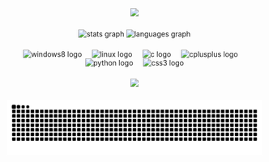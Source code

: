 <div align="center">
  <img src="https://profile-counter.glitch.me/tylerhaze1337/count.svg?"  />
</div>

###

<div align="center">
  <img src="https://github-readme-stats.vercel.app/api?username=tylerhaze1337&hide_title=false&hide_rank=false&show_icons=true&include_all_commits=true&count_private=true&disable_animations=false&theme=dracula&locale=en&hide_border=false&order=1" height="150" alt="stats graph"  />
  <img src="https://github-readme-stats.vercel.app/api/top-langs?username=tylerhaze1337&locale=en&hide_title=false&layout=compact&card_width=320&langs_count=5&theme=dracula&hide_border=false&order=2" height="150" alt="languages graph"  />
</div>

###

<div align="center">
  <img src="https://cdn.jsdelivr.net/gh/devicons/devicon/icons/windows8/windows8-original.svg" height="40" alt="windows8 logo"  />
  <img width="12" />
  <img src="https://cdn.jsdelivr.net/gh/devicons/devicon/icons/linux/linux-original.svg" height="40" alt="linux logo"  />
  <img width="12" />
  <img src="https://cdn.jsdelivr.net/gh/devicons/devicon/icons/c/c-original.svg" height="40" alt="c logo"  />
  <img width="12" />
  <img src="https://cdn.jsdelivr.net/gh/devicons/devicon/icons/cplusplus/cplusplus-original.svg" height="40" alt="cplusplus logo"  />
  <img width="12" />
  <img src="https://cdn.jsdelivr.net/gh/devicons/devicon/icons/python/python-original.svg" height="40" alt="python logo"  />
  <img width="12" />
  <img src="https://cdn.jsdelivr.net/gh/devicons/devicon/icons/css3/css3-original.svg" height="40" alt="css3 logo"  />
</div>

###

<div align="center">
  <img height="217" src="https://culturaddict.com/wp-content/uploads/2016/06/Fight-Club.gif"  />
</div>

###
<picture>
  <source media="(prefers-color-scheme: dark)" srcset="https://github.com/tylerhaze1337/TylerHaze1337/blob/output/github-snake-dark.svg" />
  <source media="[(prefers-color-scheme: light)" srcset="https://github.com/tylerhaze1337/TylerHaze1337/blob/output/github-snake-dark.svg" />
  <img alt="github-snake" src="https://github.com/tylerhaze1337/TylerHaze1337/blob/output/github-snake.svg" />
</picture>
